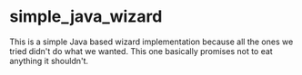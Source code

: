 # simple_java_wizard
This is a simple Java based wizard implementation because all the ones we tried
didn't do what we wanted. This one basically promises not to eat anything it
shouldn't.
